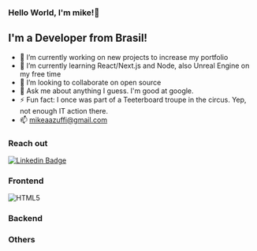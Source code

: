 ### Hello World, I'm mike!👋

## I'm a Developer from Brasil!

- 🔭 I’m currently working on new projects to increase my portfolio
- 🌱 I’m currently learning React/Next.js and Node, also Unreal Engine on my free time
- 👯 I’m looking to collaborate on open source
- 💬 Ask me about anything I guess. I'm good at google.
- ⚡ Fun fact: I once was part of a Teeterboard troupe in the circus. Yep, not enough IT action there.
- 📫 mikeaazuffi@gmail.com

### Reach out

[![Linkedin Badge](https://img.shields.io/badge/-Linkedin-grey?logo=linkedin&logoColor=white&style=flat-square&link=https://www.linkedin.com/in/mikezffi/)](https://www.linkedin.com/in/mikezffi/)

### Frontend

![HTML5](https://img.shields.io/badge/-HTML-orange?logo=html5&logoColor=white&style=square)

### Backend

### Others
